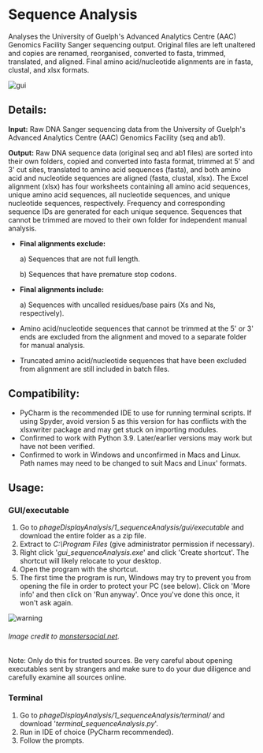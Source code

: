 # Sequence Analysis
 
Analyses the University of Guelph's Advanced Analytics Centre (AAC) Genomics Facility Sanger sequencing output. Original
files are left unaltered and copies are renamed, reorganised, converted to fasta, trimmed, translated, and aligned.
Final amino acid/nucleotide alignments are in fasta, clustal, and xlsx formats.

![gui](https://user-images.githubusercontent.com/55511532/137400899-cea27a53-72dc-4130-bcb7-eda1edcd1a98.png)

## Details:

**Input:** Raw DNA Sanger sequencing data from the University of Guelph's Advanced Analytics Centre (AAC) Genomics Facility
(seq and ab1).

**Output:** Raw DNA sequence data (original seq and ab1 files) are sorted into their own folders, copied and converted
into fasta format, trimmed at 5' and 3' cut sites, translated to amino acid sequences (fasta), and both amino acid and
nucleotide sequences are aligned (fasta, clustal, xlsx). The Excel alignment (xlsx) has four worksheets containing all
amino acid sequences, unique amino acid sequences, all nucleotide sequences, and unique nucleotide sequences,
respectively. Frequency and corresponding sequence IDs are generated for each unique sequence. Sequences that cannot be
trimmed are moved to their own folder for independent manual analysis.

* **Final alignments exclude:**

    a) Sequences that are not full length.

    b) Sequences that have premature stop codons.
* **Final alignments include:**

    a) Sequences with uncalled residues/base pairs (Xs and Ns, respectively).
* Amino acid/nucleotide sequences that cannot be trimmed at the 5' or 3' ends are excluded from the alignment and moved
to a separate folder for manual analysis.
* Truncated amino acid/nucleotide sequences that have been excluded from alignment are still included in batch files.

## Compatibility:
* PyCharm is the recommended IDE to use for running terminal scripts. If using Spyder, avoid version 5 as this version
for has conflicts with the xlsxwriter package and may get stuck on importing modules.
* Confirmed to work with Python 3.9. Later/earlier versions may work but have not been verified.
* Confirmed to work in Windows and unconfirmed in Macs and Linux. Path names may need to be changed to suit Macs
and Linux' formats.

## Usage:

### GUI/executable

1. Go to _phageDisplayAnalysis/1_sequenceAnalysis/gui/executable_ and download the entire folder as a zip file.
2. Extract to _C:\Program Files_ (give administrator permission if necessary).
3. Right click '_gui_sequenceAnalysis.exe_' and click 'Create shortcut'. The shortcut will likely relocate to your
desktop.
4. Open the program with the shortcut.
5. The first time the program is run, Windows may try to prevent you from opening the file in order to protect your PC
(see below). Click on 'More info' and then click on 'Run anyway'. Once you've done this once, it won't ask again.

![warning](https://external-content.duckduckgo.com/iu/?u=https%3A%2F%2Fmonstersocial.net%2Fwp-content%2Fuploads%2F2015%2F08%2Fwindowsprotectedyourpc.jpg&f=1&nofb=1)

###### Image credit to [monstersocial.net](https://monstersocial.net/).

Note: Only do this for trusted sources. Be very careful about opening executables sent by strangers and make sure to do
your due diligence and carefully examine all sources online.

### Terminal

1. Go to _phageDisplayAnalysis/1_sequenceAnalysis/terminal/_ and download '_terminal_sequenceAnalysis.py_'.
2. Run in IDE of choice (PyCharm recommended).
3. Follow the prompts.
